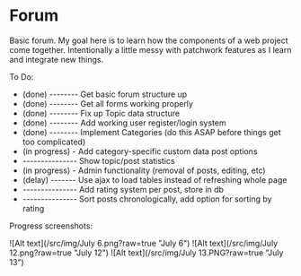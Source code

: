 Forum
=====

Basic forum. My goal here is to learn how the components of a web project come together. Intentionally a little messy with patchwork features as I learn and integrate new things.

To Do:

* (done) -------- Get basic forum structure up
* (done) -------- Get all forms working properly
* (done) -------- Fix up Topic data structure
* (done) -------- Add working user register/login system
* (done) -------- Implement Categories (do this ASAP before things get too complicated)
* (in progress) - Add category-specific custom data post options
* --------------- Show topic/post statistics
* (in progress) - Admin functionality (removal of posts, editing, etc)
* (delay) ------- Use ajax to load tables instead of refreshing whole page
* --------------- Add rating system per post, store in db
* --------------- Sort posts chronologically, add option for sorting by rating

Progress screenshots:

![Alt text](/src/img/July 6.png?raw=true "July 6")
![Alt text](/src/img/July 12.png?raw=true "July 12")
![Alt text](/src/img/July 13.PNG?raw=true "July 13")
